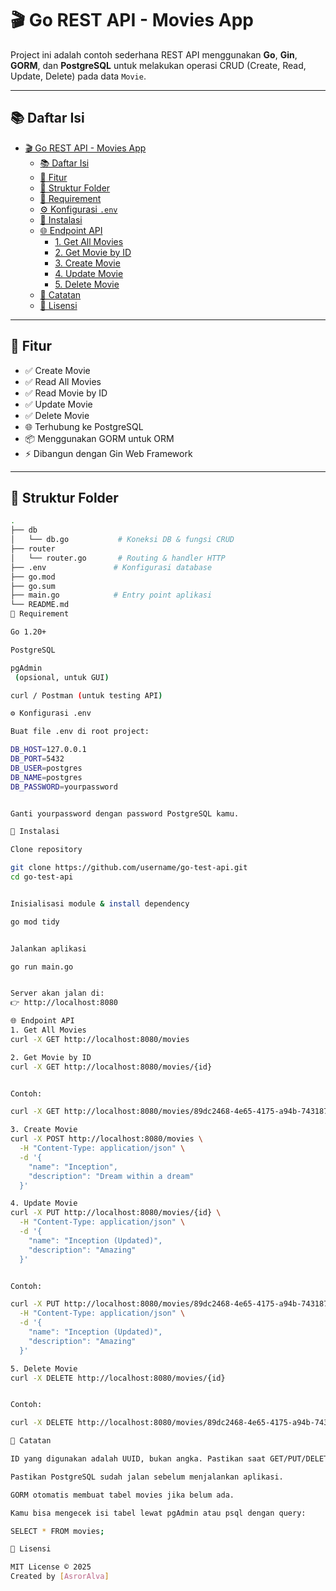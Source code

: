 # 🎬 Go REST API - Movies App

Project ini adalah contoh sederhana REST API menggunakan **Go**, **Gin**, **GORM**, dan **PostgreSQL** untuk melakukan operasi CRUD (Create, Read, Update, Delete) pada data `Movie`.

---

## 📚 Daftar Isi
- [🎬 Go REST API - Movies App](#-go-rest-api---movies-app)
  - [📚 Daftar Isi](#-daftar-isi)
  - [🚀 Fitur](#-fitur)
  - [📁 Struktur Folder](#-struktur-folder)
  - [🧪 Requirement](#-requirement)
  - [⚙️ Konfigurasi `.env`](#️-konfigurasi-env)
  - [🧰 Instalasi](#-instalasi)
  - [🌐 Endpoint API](#-endpoint-api)
    - [1. Get All Movies](#1-get-all-movies)
    - [2. Get Movie by ID](#2-get-movie-by-id)
    - [3. Create Movie](#3-create-movie)
    - [4. Update Movie](#4-update-movie)
    - [5. Delete Movie](#5-delete-movie)
  - [📝 Catatan](#-catatan)
  - [📄 Lisensi](#-lisensi)

---

## 🚀 Fitur

- ✅ Create Movie  
- ✅ Read All Movies  
- ✅ Read Movie by ID  
- ✅ Update Movie  
- ✅ Delete Movie  
- 🌐 Terhubung ke PostgreSQL  
- 📦 Menggunakan GORM untuk ORM  
- ⚡ Dibangun dengan Gin Web Framework

---

## 📁 Struktur Folder

```bash
.
├── db
│   └── db.go           # Koneksi DB & fungsi CRUD
├── router
│   └── router.go       # Routing & handler HTTP
├── .env               # Konfigurasi database
├── go.mod
├── go.sum
├── main.go            # Entry point aplikasi
└── README.md
🧪 Requirement

Go 1.20+

PostgreSQL

pgAdmin
 (opsional, untuk GUI)

curl / Postman (untuk testing API)

⚙️ Konfigurasi .env

Buat file .env di root project:

DB_HOST=127.0.0.1
DB_PORT=5432
DB_USER=postgres
DB_NAME=postgres
DB_PASSWORD=yourpassword


Ganti yourpassword dengan password PostgreSQL kamu.

🧰 Instalasi

Clone repository

git clone https://github.com/username/go-test-api.git
cd go-test-api


Inisialisasi module & install dependency

go mod tidy


Jalankan aplikasi

go run main.go


Server akan jalan di:
👉 http://localhost:8080

🌐 Endpoint API
1. Get All Movies
curl -X GET http://localhost:8080/movies

2. Get Movie by ID
curl -X GET http://localhost:8080/movies/{id}


Contoh:

curl -X GET http://localhost:8080/movies/89dc2468-4e65-4175-a94b-7431878428c1

3. Create Movie
curl -X POST http://localhost:8080/movies \
  -H "Content-Type: application/json" \
  -d '{
    "name": "Inception",
    "description": "Dream within a dream"
  }'

4. Update Movie
curl -X PUT http://localhost:8080/movies/{id} \
  -H "Content-Type: application/json" \
  -d '{
    "name": "Inception (Updated)",
    "description": "Amazing"
  }'


Contoh:

curl -X PUT http://localhost:8080/movies/89dc2468-4e65-4175-a94b-7431878428c1 \
  -H "Content-Type: application/json" \
  -d '{
    "name": "Inception (Updated)",
    "description": "Amazing"
  }'

5. Delete Movie
curl -X DELETE http://localhost:8080/movies/{id}


Contoh:

curl -X DELETE http://localhost:8080/movies/89dc2468-4e65-4175-a94b-7431878428c1

📝 Catatan

ID yang digunakan adalah UUID, bukan angka. Pastikan saat GET/PUT/DELETE, gunakan ID UUID yang benar.

Pastikan PostgreSQL sudah jalan sebelum menjalankan aplikasi.

GORM otomatis membuat tabel movies jika belum ada.

Kamu bisa mengecek isi tabel lewat pgAdmin atau psql dengan query:

SELECT * FROM movies;

📄 Lisensi

MIT License © 2025
Created by [AsrorAlva]
